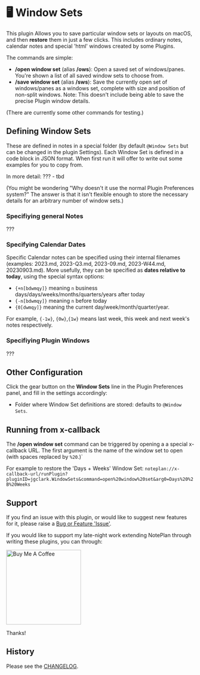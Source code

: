 # 🖥️ Window Sets
This plugin Allows you to save particular window sets or layouts on macOS, and then **restore** them in just a few clicks. This includes ordinary notes, calendar notes and special 'html' windows created by some Plugins.

The commands are simple:
- **/open window set** (alias **/ows**): Open a saved set of windows/panes. You're shown a list of all saved window sets to choose from.
- **/save window set** (alias **/sws**): Save the currently open set of windows/panes as a windows set, complete with size and position of non-split windows.  Note: This doesn't include being able to save the precise Plugin window details.

(There are currently some other commands for testing.)

## Defining Window Sets
These are defined in notes in a special folder (by default `@Window Sets` but can be changed in the plugin Settings). Each Window Set is defined in a code block in JSON format. When first run it will offer to write out some examples for you to copy from.

In more detail:
??? - tbd

(You might be wondering "Why doesn't it use the normal Plugin Preferences system?" The answer is that it isn't flexible enough to store the necessary details for an arbitrary number of window sets.)

### Specifiying general Notes
???

### Specifying Calendar Dates
Specific Calendar notes can be specified using their internal filenames (examples: 2023.md, 2023-Q3.md, 2023-09.md, 2023-W44.md, 20230903.md). More usefully, they can be specified as **dates relative to today**, using the special syntax options:
-  `{+n[bdwmqy]}` meaning `n` business days/days/weeks/months/quarters/years after today
- `{-n[bdwmqy]}` meaning `n` before today
- `{0[dwmqy]}` meaning the current day/week/month/quarter/year.

For example, `{-1w}`, `{0w}`,`{1w}` means last week, this week and next week's notes respectively.

### Specifiying Plugin Windows
???

## Other Configuration
Click the gear button on the **Window Sets** line in the Plugin Preferences panel, and fill in the settings accordingly:
- Folder where Window Set definitions are stored: defaults to `@Window Sets`.

## Running from x-callback
The **/open window set** command can be triggered by opening a a special x-callback URL. The first argument is the name of the window set to open (with spaces replaced by `%20`.)`

For example to restore the 'Days + Weeks' Window Set:
`noteplan://x-callback-url/runPlugin?pluginID=jgclark.WindowSets&command=open%20window%20set&arg0=Days%20%2B%20Weeks`

## Support
If you find an issue with this plugin, or would like to suggest new features for it, please raise a [Bug or Feature 'Issue'](https://github.com/NotePlan/plugins/issues).

If you would like to support my late-night work extending NotePlan through writing these plugins, you can through:

[<img width="200px" alt="Buy Me A Coffee" src="https://www.buymeacoffee.com/assets/img/guidelines/download-assets-sm-2.svg">](https://www.buymeacoffee.com/revjgc)

Thanks!

## History
Please see the [CHANGELOG](CHANGELOG.md).

